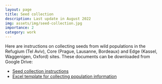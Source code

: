 ```yaml
---
layout: page
title: Seed collection 
description: Last update in August 2022
img: assets/img/seed-collection.jpg
importance: 2
category: work
---
```


Here are instructions on collecting seeds from wild populations in the Refugium (Tel Aviv), Core (Prague, Lausanne, Bordeaux) and Edge (Kassel, Waggenigen, Oxford) sites. These documents can be downloaded from Google Drive:

<ul>
  <li><a href="https://docs.google.com/document/d/1sGZ4qRT8cd7LHq1AUkn31fz5OzyaP-vS/edit?usp=sharing&ouid=102358639314492490823&rtpof=true&sd=true" target="_blank">Seed collection instructions</a></li> 
  
  <li><a href="https://docs.google.com/spreadsheets/d/1EZzPAjPM7bll3V0ea2XEei0maZNtGu7i/edit?usp=sharing&ouid=102358639314492490823&rtpof=true&sd=true" target="_blank">Excel template for collecting population information</a></li> 
</ul>



